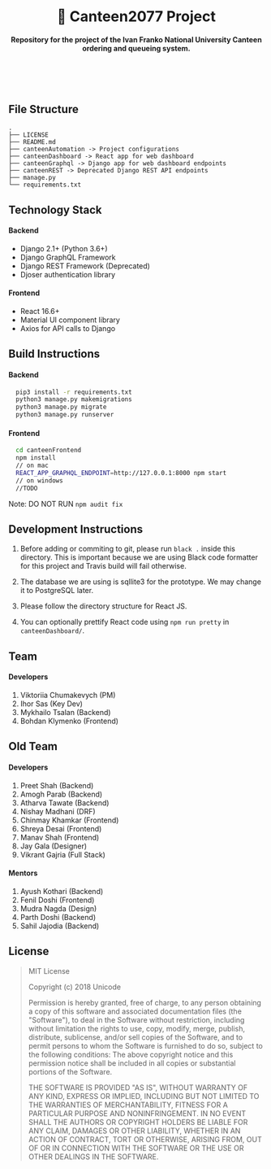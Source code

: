<p>
    <h1 align='center'> 🥙 Canteen2077 Project </h1>
</p>

<h4 align='center'> Repository for the project of the Ivan Franko National University Canteen ordering and queueing system. </h4>

<br>
<br>
<br>

## File Structure

```
.
├── LICENSE
├── README.md
├── canteenAutomation -> Project configurations
├── canteenDashboard -> React app for web dashboard
├── canteenGraphql -> Django app for web dashboard endpoints
├── canteenREST -> Deprecated Django REST API endpoints
├── manage.py
└── requirements.txt
```

## Technology Stack

#### Backend
- Django 2.1+ (Python 3.6+)
- Django GraphQL Framework
- Django REST Framework (Deprecated)
- Djoser authentication library

#### Frontend
- React 16.6+
- Material UI component library
- Axios for API calls to Django

## Build Instructions

#### Backend
```bash
  pip3 install -r requirements.txt
  python3 manage.py makemigrations
  python3 manage.py migrate
  python3 manage.py runserver
```

#### Frontend
```bash
  cd canteenFrontend
  npm install
  // on mac
  REACT_APP_GRAPHQL_ENDPOINT=http://127.0.0.1:8000 npm start
  // on windows 
  //TODO
```
Note: DO NOT RUN ```npm audit fix```

## Development Instructions

1. Before adding or commiting to git, please run `black .` inside this directory. This is important because we are using Black code formatter for this project and Travis build will fail otherwise.

2. The database we are using is sqllite3 for the prototype. We may change it to PostgreSQL later.

3. Please follow the directory structure for React JS.

4. You can optionally prettify React code using `npm run pretty` in `canteenDashboard/`.

## Team

#### Developers

1. Viktoriia Chumakevych (PM)
2. Ihor Sas (Key Dev)
3. Mykhailo Tsalan (Backend)
4. Bohdan Klymenko (Frontend)

## Old Team

#### Developers

1. Preet Shah (Backend)
2. Amogh Parab (Backend)
3. Atharva Tawate (Backend)
4. Nishay Madhani (DRF)
5. Chinmay Khamkar (Frontend)
6. Shreya Desai (Frontend)
7. Manav Shah (Frontend)
8. Jay Gala (Designer)
9. Vikrant Gajria (Full Stack)

#### Mentors

1. Ayush Kothari (Backend)
2. Fenil Doshi (Frontend)
3. Mudra Nagda (Design)
4. Parth Doshi (Backend)
5. Sahil Jajodia (Backend)

## License

> MIT License
> 
> Copyright (c) 2018 Unicode
> 
> Permission is hereby granted, free of charge, to any person obtaining a copy
of this software and associated documentation files (the "Software"), to deal
in the Software without restriction, including without limitation the rights
to use, copy, modify, merge, publish, distribute, sublicense, and/or sell
copies of the Software, and to permit persons to whom the Software is
furnished to do so, subject to the following conditions:
The above copyright notice and this permission notice shall be included in all
copies or substantial portions of the Software.
> 
> THE SOFTWARE IS PROVIDED "AS IS", WITHOUT WARRANTY OF ANY KIND, EXPRESS OR
IMPLIED, INCLUDING BUT NOT LIMITED TO THE WARRANTIES OF MERCHANTABILITY,
FITNESS FOR A PARTICULAR PURPOSE AND NONINFRINGEMENT. IN NO EVENT SHALL THE
AUTHORS OR COPYRIGHT HOLDERS BE LIABLE FOR ANY CLAIM, DAMAGES OR OTHER
LIABILITY, WHETHER IN AN ACTION OF CONTRACT, TORT OR OTHERWISE, ARISING FROM,
OUT OF OR IN CONNECTION WITH THE SOFTWARE OR THE USE OR OTHER DEALINGS IN THE
SOFTWARE.
